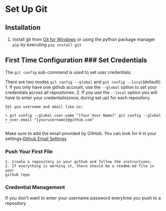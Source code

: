 # Set Up Git


## Installation
1. Install git from [Git for Windows](https://gitforwindows.org/) or using the
   python package manager `pip` by executing `pip install git`

## First Time Configuration ### Set Credentials

The `git config` sub-command is used to set user credentials. 

There are two modes `git config --global` and `git config --local`(default): 
	1. If you only have one github account, use the `--global` option to set
	   your credentials across all repositories.
	2. If you use the `--local` option you will have to enter your
	   credentails(once, during set up) for each repository.

	Set you username and email like so: 
	```
	> git config --global user.name "[Your User Name]" git config --global
	> user.email "[yourusername]@github.com"
	```

Make sure to add the email provided by GitHub. You can look for it in your
settings:[Github Email Settings](https://github.com/settings/emails)

### Push Your First File

	1. Create a repository in your github and follow the instructions.
	2. If everything is working it, there should be a readme.md file in your
	github repo

### Credential Management

If you don't want to enter your username password everytime you push to a
repository

